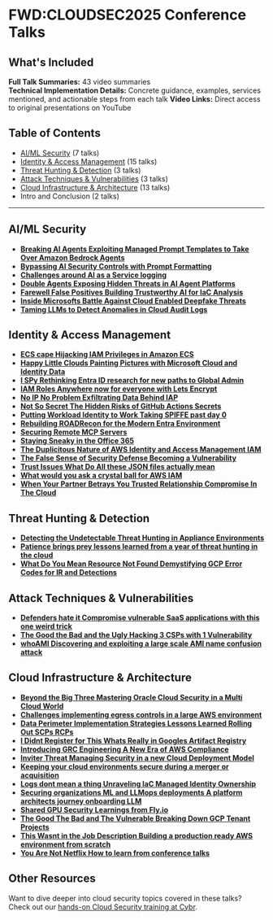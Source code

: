 # FWD:CLOUDSEC2025 Conference Talks

## What's Included

**Full Talk Summaries:** 43 video summaries  
**Technical Implementation Details:** Concrete guidance, examples, services mentioned, and actionable steps from each talk
**Video Links:** Direct access to original presentations on YouTube

## Table of Contents

- [AI/ML Security](#aiml-security) (7 talks)
- [Identity & Access Management](#identity--access-management) (15 talks)
- [Threat Hunting & Detection](#threat-hunting--detection) (3 talks)
- [Attack Techniques & Vulnerabilities](#attack-techniques--vulnerabilities) (3 talks)
- [Cloud Infrastructure & Architecture](#cloud-infrastructure--architecture) (13 talks)
- Intro and Conclusion (2 talks)

---

## AI/ML Security

- [**Breaking AI Agents Exploiting Managed Prompt Templates to Take Over Amazon Bedrock Agents**](./ai-ml-security/Breaking-AI-Agents-Exploiting-Managed-Prompt-Templates-to-Take-Over-Amazon-Bedrock-Agents/summary.md)
- [**Bypassing AI Security Controls with Prompt Formatting**](./ai-ml-security/Bypassing-AI-Security-Controls-with-Prompt-Formatting/summary.md)
- [**Challenges around AI as a Service logging**](./ai-ml-security/Challenges-around-AI-as-a-Service-logging/summary.md)
- [**Double Agents Exposing Hidden Threats in AI Agent Platforms**](./ai-ml-security/Double-Agents-Exposing-Hidden-Threats-in-AI-Agent-Platforms/summary.md)
- [**Farewell False Positives Building Trustworthy AI for IaC Analysis**](./ai-ml-security/Farewell-False-Positives-Building-Trustworthy-AI-for-IaC-Analysis/summary.md)
- [**Inside Microsofts Battle Against Cloud Enabled Deepfake Threats**](./ai-ml-security/Inside-Microsofts-Battle-Against-Cloud-Enabled-Deepfake-Threats/summary.md)
- [**Taming LLMs to Detect Anomalies in Cloud Audit Logs**](./ai-ml-security/Taming-LLMs-to-Detect-Anomalies-in-Cloud-Audit-Logs/summary.md)

## Identity & Access Management

- [**ECS cape Hijacking IAM Privileges in Amazon ECS**](./identity-access-management/ECS-cape-Hijacking-IAM-Privileges-in-Amazon-ECS/summary.md)
- [**Happy Little Clouds Painting Pictures with Microsoft Cloud and Identity Data**](./identity-access-management/Happy-Little-Clouds-Painting-Pictures-with-Microsoft-Cloud-and-Identity-Data/summary.md)
- [**I SPy Rethinking Entra ID research for new paths to Global Admin**](./identity-access-management/I-SPy-Rethinking-Entra-ID-research-for-new-paths-to-Global-Admin/summary.md)
- [**IAM Roles Anywhere now for everyone with Lets Encrypt**](./identity-access-management/IAM-Roles-Anywhere-now-for-everyone-with-Lets-Encrypt/summary.md)
- [**No IP No Problem Exfiltrating Data Behind IAP**](./identity-access-management/No-IP-No-Problem-Exfiltrating-Data-Behind-IAP/summary.md)
- [**Not So Secret The Hidden Risks of GitHub Actions Secrets**](./identity-access-management/Not-So-Secret-The-Hidden-Risks-of-GitHub-Actions-Secrets/summary.md)
- [**Putting Workload Identity to Work Taking SPIFFE past day 0**](./identity-access-management/Putting-Workload-Identity-to-Work-Taking-SPIFFE-past-day-0/summary.md)
- [**Rebuilding ROADRecon for the Modern Entra Environment**](./identity-access-management/Rebuilding-ROADRecon-for-the-Modern-Entra-Environment/summary.md)
- [**Securing Remote MCP Servers**](./identity-access-management/Securing-Remote-MCP-Servers/summary.md)
- [**Staying Sneaky in the Office 365**](./identity-access-management/Staying-Sneaky-in-the-Office-365/summary.md)
- [**The Duplicitous Nature of AWS Identity and Access Management IAM**](./identity-access-management/The-Duplicitous-Nature-of-AWS-Identity-and-Access-Management-IAM/summary.md)
- [**The False Sense of Security Defense Becoming a Vulnerability**](./identity-access-management/The-False-Sense-of-Security-Defense-Becoming-a-Vulnerability/summary.md)
- [**Trust Issues What Do All these JSON files actually mean**](./identity-access-management/Trust-Issues-What-Do-All-these-JSON-files-actually-mean/summary.md)
- [**What would you ask a crystal ball for AWS IAM**](./identity-access-management/What-would-you-ask-a-crystal-ball-for-AWS-IAM/summary.md)
- [**When Your Partner Betrays You Trusted Relationship Compromise In The Cloud**](./identity-access-management/When-Your-Partner-Betrays-You-Trusted-Relationship-Compromise-In-The-Cloud/summary.md)

## Threat Hunting & Detection

- [**Detecting the Undetectable Threat Hunting in Appliance Environments**](./threat-hunting-detection/Detecting-the-Undetectable-Threat-Hunting-in-Appliance-Environments/summary.md)
- [**Patience brings prey lessons learned from a year of threat hunting in the cloud**](./threat-hunting-detection/Patience-brings-prey-lessons-learned-from-a-year-of-threat-hunting-in-the-cloud/summary.md)
- [**What Do You Mean Resource Not Found Demystifying GCP Error Codes for IR and Detections**](./threat-hunting-detection/What-Do-You-Mean-Resource-Not-Found-Demystifying-GCP-Error-Codes-for-IR-and-Detections/summary.md)

## Attack Techniques & Vulnerabilities

- [**Defenders hate it Compromise vulnerable SaaS applications with this one weird trick**](./attack-techniques-vulnerabilities/Defenders-hate-it-Compromise-vulnerable-SaaS-applications-with-this-one-weird-trick/summary.md)
- [**The Good the Bad and the Ugly Hacking 3 CSPs with 1 Vulnerability**](./attack-techniques-vulnerabilities/The-Good-the-Bad-and-the-Ugly-Hacking-3-CSPs-with-1-Vulnerability/summary.md)
- [**whoAMI Discovering and exploiting a large scale AMI name confusion attack**](./attack-techniques-vulnerabilities/whoAMI-Discovering-and-exploiting-a-large-scale-AMI-name-confusion-attack/summary.md)

## Cloud Infrastructure & Architecture

- [**Beyond the Big Three Mastering Oracle Cloud Security in a Multi Cloud World**](./cloud-infrastructure-architecture/Beyond-the-Big-Three-Mastering-Oracle-Cloud-Security-in-a-Multi-Cloud-World/summary.md)
- [**Challenges implementing egress controls in a large AWS environment**](./cloud-infrastructure-architecture/Challenges-implementing-egress-controls-in-a-large-AWS-environment/summary.md)
- [**Data Perimeter Implementation Strategies Lessons Learned Rolling Out SCPs RCPs**](./cloud-infrastructure-architecture/Data-Perimeter-Implementation-Strategies-Lessons-Learned-Rolling-Out-SCPs-RCPs/summary.md)
- [**I Didnt Register for This Whats Really in Googles Artifact Registry**](./cloud-infrastructure-architecture/I-Didnt-Register-for-This-Whats-Really-in-Googles-Artifact-Registry/summary.md)
- [**Introducing GRC Engineering A New Era of AWS Compliance**](./cloud-infrastructure-architecture/Introducing-GRC-Engineering-A-New-Era-of-AWS-Compliance/summary.md)
- [**Inviter Threat Managing Security in a new Cloud Deployment Model**](./cloud-infrastructure-architecture/Inviter-Threat-Managing-Security-in-a-new-Cloud-Deployment-Model/summary.md)
- [**Keeping your cloud environments secure during a merger or acquisition**](./cloud-infrastructure-architecture/Keeping-your-cloud-environments-secure-during-a-merger-or-acquisition/summary.md)
- [**Logs dont mean a thing Unraveling IaC Managed Identity Ownership**](./cloud-infrastructure-architecture/Logs-dont-mean-a-thing-Unraveling-IaC-Managed-Identity-Ownership/summary.md)
- [**Securing organizations ML and LLMops deployments A platform architects journey onboarding LLM**](./cloud-infrastructure-architecture/Securing-organizations-ML-and-LLMops-deployments-A-platform-architects-journey-onboarding-LLM/summary.md)
- [**Shared GPU Security Learnings from Fly.io**](./cloud-infrastructure-architecture/Shared-GPU-Security-Learnings-from-Fly.io/summary.md)
- [**The Good The Bad and The Vulnerable Breaking Down GCP Tenant Projects**](./cloud-infrastructure-architecture/The-Good-The-Bad-and-The-Vulnerable-Breaking-Down-GCP-Tenant-Projects/summary.md)
- [**This Wasnt in the Job Description Building a production ready AWS environment from scratch**](./cloud-infrastructure-architecture/This-Wasnt-in-the-Job-Description-Building-a-production-ready-AWS-environment-from-scratch/summary.md)
- [**You Are Not Netflix How to learn from conference talks**](./cloud-infrastructure-architecture/You-Are-Not-Netflix-How-to-learn-from-conference-talks/summary.md)

## Other Resources

Want to dive deeper into cloud security topics covered in these talks? Check out our [hands-on Cloud Security training at Cybr](https://cybr.com).